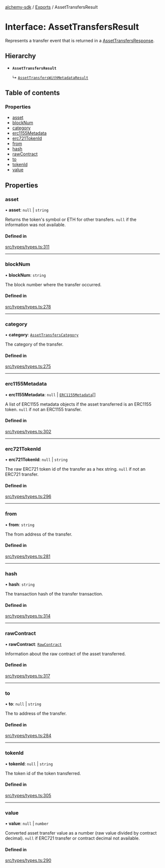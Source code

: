 [alchemy-sdk](../README.md) / [Exports](../modules.md) / AssetTransfersResult

# Interface: AssetTransfersResult

Represents a transfer event that is returned in a [AssetTransfersResponse](AssetTransfersResponse.md).

## Hierarchy

- **`AssetTransfersResult`**

  ↳ [`AssetTransfersWithMetadataResult`](AssetTransfersWithMetadataResult.md)

## Table of contents

### Properties

- [asset](AssetTransfersResult.md#asset)
- [blockNum](AssetTransfersResult.md#blocknum)
- [category](AssetTransfersResult.md#category)
- [erc1155Metadata](AssetTransfersResult.md#erc1155metadata)
- [erc721TokenId](AssetTransfersResult.md#erc721tokenid)
- [from](AssetTransfersResult.md#from)
- [hash](AssetTransfersResult.md#hash)
- [rawContract](AssetTransfersResult.md#rawcontract)
- [to](AssetTransfersResult.md#to)
- [tokenId](AssetTransfersResult.md#tokenid)
- [value](AssetTransfersResult.md#value)

## Properties

### asset

• **asset**: ``null`` \| `string`

Returns the token's symbol or ETH for other transfers. `null` if the
information was not available.

#### Defined in

[src/types/types.ts:311](https://github.com/alchemyplatform/alchemy-sdk-js/blob/145ea50/src/types/types.ts#L311)

___

### blockNum

• **blockNum**: `string`

The block number where the transfer occurred.

#### Defined in

[src/types/types.ts:278](https://github.com/alchemyplatform/alchemy-sdk-js/blob/145ea50/src/types/types.ts#L278)

___

### category

• **category**: [`AssetTransfersCategory`](../enums/AssetTransfersCategory.md)

The category of the transfer.

#### Defined in

[src/types/types.ts:275](https://github.com/alchemyplatform/alchemy-sdk-js/blob/145ea50/src/types/types.ts#L275)

___

### erc1155Metadata

• **erc1155Metadata**: ``null`` \| [`ERC1155Metadata`](ERC1155Metadata.md)[]

A list of ERC1155 metadata objects if the asset transferred is an ERC1155
token. `null` if not an ERC1155 transfer.

#### Defined in

[src/types/types.ts:302](https://github.com/alchemyplatform/alchemy-sdk-js/blob/145ea50/src/types/types.ts#L302)

___

### erc721TokenId

• **erc721TokenId**: ``null`` \| `string`

The raw ERC721 token id of the transfer as a hex string. `null` if not an
ERC721 transfer.

#### Defined in

[src/types/types.ts:296](https://github.com/alchemyplatform/alchemy-sdk-js/blob/145ea50/src/types/types.ts#L296)

___

### from

• **from**: `string`

The from address of the transfer.

#### Defined in

[src/types/types.ts:281](https://github.com/alchemyplatform/alchemy-sdk-js/blob/145ea50/src/types/types.ts#L281)

___

### hash

• **hash**: `string`

The transaction hash of the transfer transaction.

#### Defined in

[src/types/types.ts:314](https://github.com/alchemyplatform/alchemy-sdk-js/blob/145ea50/src/types/types.ts#L314)

___

### rawContract

• **rawContract**: [`RawContract`](RawContract.md)

Information about the raw contract of the asset transferred.

#### Defined in

[src/types/types.ts:317](https://github.com/alchemyplatform/alchemy-sdk-js/blob/145ea50/src/types/types.ts#L317)

___

### to

• **to**: ``null`` \| `string`

The to address of the transfer.

#### Defined in

[src/types/types.ts:284](https://github.com/alchemyplatform/alchemy-sdk-js/blob/145ea50/src/types/types.ts#L284)

___

### tokenId

• **tokenId**: ``null`` \| `string`

The token id of the token transferred.

#### Defined in

[src/types/types.ts:305](https://github.com/alchemyplatform/alchemy-sdk-js/blob/145ea50/src/types/types.ts#L305)

___

### value

• **value**: ``null`` \| `number`

Converted asset transfer value as a number (raw value divided by contract
decimal). `null` if ERC721 transfer or contract decimal not available.

#### Defined in

[src/types/types.ts:290](https://github.com/alchemyplatform/alchemy-sdk-js/blob/145ea50/src/types/types.ts#L290)
